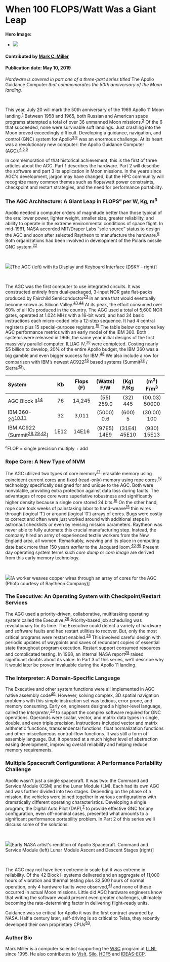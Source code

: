 # When 100 FLOPS/Watt Was a Giant Leap

**Hero Image:**

- <img src='https://github.com/betterscientificsoftware/images/raw/master/Blog_0429_Apollo1.jpg' />

#### Contributed by [Mark C. Miller](https://github.com/markcmiller86)
#### Publication date: May 10, 2019

*Hardware is covered in part one of a three-part series titled* The Apollo Guidance Computer *that commemorates the 50th anniversary of the Moon landing.*

<br> 

This year, July 20 will mark the 50th anniversary of the 1969 Apollo 11 Moon landing.<sup>[1]</sup> Between 1958 and 1965, both Russian and American space programs attempted a total of over 36 unmanned Moon missions.<sup>[2]</sup> Of the 6 that succeeded, none were survivable soft landings. Just crashing into the Moon proved exceedingly difficult. Developing a guidance, navigation, and control (GNC) system for Apollo<sup>[3],[9]</sup> was an enormous challenge. At its heart was a revolutionary new computer: the Apollo Guidance Computer (AGC).<sup>[4],[5],[6]</sup>

In commemoration of that historical achievement, this is the first of three articles about the AGC. Part 1 describes the hardware. Part 2 will describe the software and part 3 its application in Moon missions. In the years since AGC's development, jargon may have changed, but the HPC community will recognize many common themes such as flops/watt power constraints, checkpoint and restart strategies, and the need for performance portability.

### The AGC Architecture: A Giant Leap in FLOPS<sup>a</sup> per W, Kg, m<sup>3</sup> 

Apollo needed a computer orders of magnitude better than those typical of the era: lower power, lighter weight, smaller size, greater reliability, and ability to operate in the extreme environmental conditions of space flight. In mid-1961, NASA accorded MIT/Draper Labs “sole source” status to design the AGC and soon after selected Raytheon to manufacture the hardware.<sup>[6]</sup> Both organizations had been involved in development of the Polaris missile GNC system.<sup>[22]</sup>

<br> 

<img src='https://github.com/betterscientificsoftware/images/raw/master/Blog_0429_computer_600_318.png' class='page lightbox' />[The AGC (left) with its Display and Keyboard Interface (DSKY - right)]

<br> 

The AGC was the first computer to use integrated circuits. It was constructed entirely from dual-packaged, 3-input NOR gate flat-packs produced by Fairchild Semiconductor<sup>[23]</sup> in an area that would eventually become known as Silicon Valley.<sup>[43],[44]</sup> At its peak, the effort consumed over 60% of all ICs produced in the country. The AGC used a total of 5,600 NOR gates, operated at 1.024 MHz with a 16-bit word, and had 34 basic instructions each micro-coded into a 12-step sequence. It had 4 central registers plus 15 special-purpose registers.<sup>[19]</sup> The table below compares key AGC performance metrics with an early model of the IBM 360. Both systems were released in 1966, the same year initial designs of the first massively parallel computer, ILLIAC IV,<sup>[30]</sup> were completed. Costing nearly $5 billion to develop, 20% of the entire Apollo budget, the IBM 360 was a big gamble and even bigger success for IBM.<sup>[48]</sup> We also include a row for comparison with IBM’s newest AC922<sup>[45]</sup> based systems (Summit<sup>[28]</sup> / Sierra<sup>[42]</sup>).

System | Kb | Flops (F) | (Watts)<br>F/W | (Kg)<br>F/Kg|(m<sup>3</sup>) F/m<sup>3</sup>
:--- | :---: | :---: | :---: | :---: | :---:
AGC Block II<sup>[14]</sup> | 76 | 14,245 | (55)<br>259.0 | (32)<br>445 | (00.03)<br>50000
IBM 360-20<sup>[10],[11]</sup> | 32 | 3,011 | (5000)<br>0.6 | (600)<br>5 | (30.00)<br>100
IBM AC922<br>(Summit<sup>[28],[29],[42]</sup>) | 1E12 | 14E16| (97E5)<br>14E9 | (31E4)<br>45E10 | (930)<br>15E13

<sup>a</sup>FLOP = single precision multiply + add

### Rope Core: A New Type of NVM

The AGC utilized two types of core memory<sup>[17]</sup>: erasable memory using coincident current cores and fixed (read-only) memory using rope cores,<sup>[18]</sup> technology specifically designed for and unique to the AGC. Both were nonvolatile, providing extra protection against data loss during faults. The advantages of rope core were superlative robustness and significantly higher density because a single core stored 24 bits.<sup>[16]</sup> On the other hand, rope core took weeks of painstaking labor to hand-weave<sup>[15]</sup> thin wires through (logical ‘1’) or around (logical ‘0’) arrays of cores. Bugs were costly to correct and often were just worked around with additional steps in astronaut checklists or even by revising mission parameters. Raytheon was never able to fully automate this crucial manufacturing step. Instead, the company hired an army of experienced textile workers from the New England area, all women. Remarkably, weaving and its place in computing date back more than 150 years *earlier* to the Jacquard loom.<sup>[40],[46]</sup> Present day operating system terms such *core dump* or *core image* are derived from this early memory technology.

<br> 

<img src='https://github.com/betterscientificsoftware/images/raw/master/Blog_0429_RaytheonWorker_575_528.jpg' class='page lightbox' />[A worker weaves copper wires through an array of cores for the AGC (Photo courtesy of Raytheon Company)]

### The Executive: An Operating System with Checkpoint/Restart Services
The AGC used a priority-driven, collaborative, multitasking operating system called the Executive.<sup>[26]</sup> Priority-based job scheduling was revolutionary for its time. The Executive could detect a variety of hardware and software faults and had restart utilities to recover. But, only the most critical programs were restart enabled.<sup>[25]</sup> This involved careful design with periodic updates of waypoints and saves of redundant copies of essential state throughout program execution. Restart support consumed resources and complicated testing. In 1968, an internal NASA report<sup>[25]</sup> raised significant doubts about its value. In Part 3 of this series, we’ll describe why it would later be proven invaluable during the Apollo 11 landing.

### The Interpreter: A Domain-Specific Language
The Executive and other system functions were all implemented in AGC native assembly code<sup>[49]</sup>. However, solving complex, 3D spatial navigation problems with this simple instruction set was tedious, error prone, and memory consuming. Early on, engineers designed a higher-level language, called the *Interpreter*,<sup>[26]</sup> to support the complex software required for GNC operations. Operands were scalar, vector, and matrix data types in single, double, and even triple precision. Instructions included vector and matrix arithmetic functions, transcendental functions, float normalization functions and other miscellaneous control-flow functions. It was still a form of assembly language. But, it operated at a much higher level of abstraction easing development, improving overall reliability and helping  reduce memory requirements.

### Multiple Spacecraft Configurations: A Performance Portability Challenge
Apollo wasn't just a single spacecraft. It was two: the Command and Service Module (CSM) and the Lunar Module (LM). Each had its own AGC and was further divided into two stages. Depending on the phase of a mission, the vehicles were joined together in various configurations with dramatically different operating characteristics. Developing a single program, the Digital Auto Pilot (DAP),<sup>[7]</sup> to provide effective GNC for any configuration, even off-nominal cases, presented what amounts to a significant performance portability problem. In Part 2 of this series we'll discuss some of the solutions.

<br> 

<img src='https://github.com/betterscientificsoftware/images/raw/master/Blog_0429_CSM_and_LM_600_338.png' class='page lightbox' />[Early NASA artist's rendition of Apollo Spacecraft. Command and Service Module (left) Lunar Module Ascent and Descent Stages (right)]

<br>

The AGC may not have been extreme in scale but it was extreme in reliability. Of the 42 Block II systems delivered and an aggregate of 11,000 hours of vibration and thermal testing plus 32,500 hours of normal operation, only 4 hardware faults were observed,<sup>[41]</sup> and none of these occurred in actual Moon missions. Little did AGC hardware engineers know that writing the software would present even greater challenges, ultimately becoming the rate-determining factor in delivering flight-ready units.

Guidance was so critical for Apollo it was the first contract awarded by NASA. Half a century later,
self-driving is so critical to Telsa, they recently developed their own proprietary CPUs<sup>[50]</sup>.

### Author Bio

Mark Miller is a computer scientist supporting the
[WSC](https://wci.llnl.gov/about-us/weapon-simulation-and-computing)
program at [LLNL](https://www.llnl.gov) since 1995.
He also contributes to [VisIt](https://wci.llnl.gov/simulation/computer-codes/visit),
[Silo](https://wci.llnl.gov/simulation/computer-codes/silo),
[HDF5](https://www.hdfgroup.org) and
[IDEAS-ECP](https://ideas-productivity.org/ideas-ecp/).

[1]: https://www.nasa.gov/mission_pages/apollo/missions/apollo11.html
[2]: https://en.wikipedia.org/wiki/Moon_landing
[3]: https://en.wikipedia.org/wiki/Apollo_PGNCS
[4]: ftp://ssh.esac.esa.int/pub/ekuulker/Apollo15/The-Apollo-Guidance-Computer-Architecture-and-Operation.pdf
[5]: https://en.wikipedia.org/wiki/Apollo_Guidance_Computer
[6]: https://youtu.be/YIBhPsyYCiM
[7]: https://pdfs.semanticscholar.org/0d44/2a1b41da2ccbffeda8aa2e1a7c2417ac71e0.pdf
[9]: https://www.ibiblio.org/apollo/hrst/archive/1713.pdf
[10]: https://en.wikipedia.org/wiki/IBM_System/360_Model_20
[11]: http://www.bitsavers.org/pdf/ibm/360/fe/GC22-6820-12_System_360_Installation_Manual_Physical_Planning.pdf
[14]: https://www.ibiblio.org/apollo/klabs/history/history_docs/r713.pdf
[15]: https://youtu.be/P12r8DKHsak
[16]: ftp://ssh.esac.esa.int/pub/ekuulker/Apollo15/The-Apollo-Guidance-Computer-Architecture-and-Operation.pdf
[17]: https://en.wikipedia.org/wiki/Magnetic-core_memory
[18]: https://en.wikipedia.org/wiki/Core_rope_memory
[19]: https://youtu.be/xx7Lfh5SKUQ
[22]: https://www.computerhistory.org/revolution/real-time-computing/6/128/529
[23]: https://en.wikipedia.org/wiki/Fairchild_Semiconductor
[25]: https://www.ibiblio.org/apollo/hrst/archive/1033.pdf
[26]: ftp://ssh.esac.esa.int/pub/ekuulker/Apollo15/The-Apollo-Guidance-Computer-Architecture-and-Operation.pdf
[28]: https://www.ornl.gov/news/ornl-launches-summit-supercomputer
[29]: https://www.top500.org/green500/list/2018/11/
[30]: https://en.wikipedia.org/wiki/ILLIAC_IV
[40]: https://en.wikipedia.org/wiki/Jacquard_loom#Importance_in_computing
[41]: https://www.ibiblio.org/apollo/klabs/history/history_docs/r713.pdf
[42]: https://hpc.llnl.gov/hardware/platforms/sierra
[43]: https://www.computerworld.com/article/2525898/app-development/nasa-s-apollo-technology-has-changed-history.html
[44]: https://airandspace.si.edu/stories/editorial/apollo-guidance-computer-and-first-silicon-chips
[45]: https://www.ibm.com/us-en/marketplace/power-systems-ac922
[46]: http://www.computersciencelab.com/ComputerHistory/HistoryPt2.htm
[47]: https://youtu.be/P12r8DKHsak?t=35
[48]: https://www.telegraph.co.uk/technology/news/10719418/IBMs-5bn-gamble-revolutionary-computer-turns-50.html
[49]: https://www.ibiblio.org/apollo/assembly_language_manual.html
[50]: https://www.theverge.com/2019/4/22/18511594/tesla-new-self-driving-chip-is-here-and-this-is-your-best-look-yet

<!---
Image copyright source info…
  Two are public domain...
      * https://commons.wikimedia.org/wiki/File:NASA_spacecraft_comparison.jpg
      * https://en.wikipedia.org/wiki/Apollo_Guidance_Computer#/media/File:Agc_view.jpg
  The Raytheon image I received approval email from Raytheon customer relations
--->

<!---
Publish: preview
Categories: performance
Topics: high-performance computing, performance portability
Tags: bssw-blog-article
Level: 2
Prerequisites: default
Aggregate: none
--->
